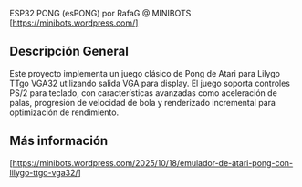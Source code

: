 ESP32 PONG (esPONG) por RafaG @ MINIBOTS [https://minibots.wordpress.com/]

## Descripción General
Este proyecto implementa un juego clásico de Pong de Atari para Lilygo TTgo VGA32 utilizando salida VGA para display. El juego soporta controles PS/2 para teclado, con características avanzadas como aceleración de palas, progresión de velocidad de bola y renderizado incremental para optimización de rendimiento.

## Más información
[https://minibots.wordpress.com/2025/10/18/emulador-de-atari-pong-con-lilygo-ttgo-vga32/]
